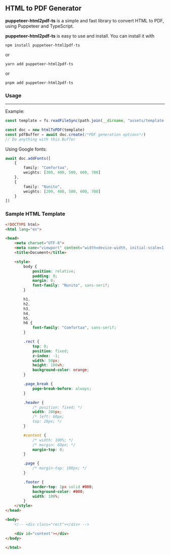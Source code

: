 ## HTML to PDF Generator
**puppeteer-html2pdf-ts** is a simple and fast library to convert HTML to PDF, using Puppeteer and TypeScript.

**puppeteer-html2pdf-ts** is easy to use and install. You can install it with 

`npm install puppeteer-html2pdf-ts`

 or 
 
 `yarn add puppeteer-html2pdf-ts`
 
 or

 `pnpm add puppeteer-html2pdf-ts`


 ### Usage
 <hr/>

Example:
 ```ts
const template = fs.readFileSync(path.join(__dirname, "assets/template.html"), "utf-8")

const doc = new htmlToPDF(template)
const pdfBuffer = await doc.create(/*PDF generation options*/)
// Do anything with this Buffer
 ```

Using Google fonts:
```ts
await doc.addFonts([
    {
        family: "Comfortaa",
        weights: [300, 400, 500, 600, 700]
    },
    {
        family: "Nunito",
        weights: [200, 400, 500, 600, 700]
    }
])
```

### Sample HTML Template
```html
<!DOCTYPE html>
<html lang="en">

<head>
    <meta charset="UTF-8">
    <meta name="viewport" content="width=device-width, initial-scale=1.0">
    <title>Document</title>

    <style>
        body {
            position: relative;
            padding: 0;
            margin: 0;
            font-family: "Nunito", sans-serif;
        }

        h1,
        h2,
        h3,
        h4,
        h5,
        h6 {
            font-family: "Comfortaa", sans-serif;
        }

        .rect {
            top: 0;
            position: fixed;
            z-index: -1;
            width: 50px;
            height: 100vh;
            background-color: orange;
        }

        .page_break {
            page-break-before: always;
        }

        .header {
            /* position: fixed; */
            width: 200px;
            /* left: 60px;
            top: 20px; */
        }

        #content {
            /* width: 100%; */
            /* margin: 60px; */
            margin-top: 0;
        }

        .page {
            /* margin-top: 100px; */
        }

        .footer {
            border-top: 1px solid #000;
            background-color: #000;
            width: 100%;
        }
    </style>
</head>

<body>
    <!-- <div class="rect"></div> -->

    <div id="content"></div>
</body>

</html>
```